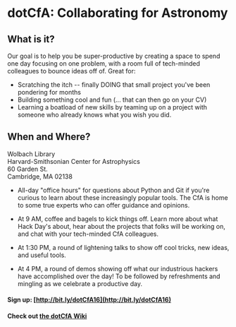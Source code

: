 # dotCfA: Collaborating for Astronomy
## What is it?
Our goal is to help you be super-productive by creating a space to
spend one day focusing on one problem, with a room full of tech-minded
colleagues to bounce ideas off of. Great for:

  - Scratching the itch -- finally DOING that small project you've been
    pondering for months
  - Building something cool and fun (... that can then go on your CV)
  - Learning a boatload of new skills by teaming up on a project with
    someone who already knows what you wish you did.

## When and Where?
Wolbach Library   
Harvard-Smithsonian Center for Astrophysics   
60 Garden St.    
Cambridge, MA 02138   

* All-day "office hours" for questions about Python and Git if you're
curious to learn about these increasingly popular tools. The CfA is home
to some true experts who can offer guidance and opinions.

* At 9 AM, coffee and bagels to kick things off. Learn more about what Hack Day's
about, hear about the projects that folks will be working on, and chat
with your tech-minded CfA colleagues.

* At 1:30 PM, a round of lightening talks to show off cool tricks, new ideas, and useful tools.

* At 4 PM, a round of demos showing off what our industrious hackers
have accomplished over the day! To be followed by refreshments and
mingling as we celebrate a productive day.


#### Sign up: [http://bit.ly/dotCfA16](http://bit.ly/dotCfA16) 
#### Check out [the dotCfA Wiki](https://github.com/CfA-Library/dotCfA/wiki)   

